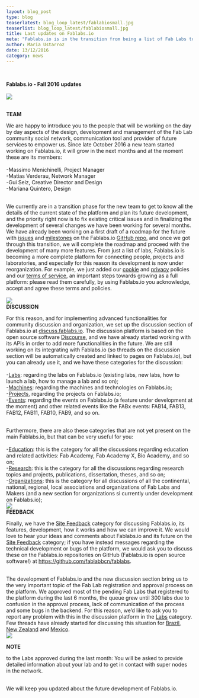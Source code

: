 ```yaml
---
layout: blog_post
type: blog
teaserlatest: blog_loop_latest/fablabiosmall.jpg
teaserlist: blog_loop_latest/fablabiosmall.jpg
title: Last updates on Fablabs.io
meta: "Fablabs.io is in the transition from being a list of Fab Labs to become a social network for the community, and a platform for value exchange between people, organisations, labs, projects, products and events related to our ecosystem. Here all 2016 updates."
author: Maria Ustarroz
date: 13/12/2016
category: news
---
```



<br>

<strong>Fablabs.io - Fall 2016 updates</strong><br>
<br>
<img src= "http://www.fablabbcn.org/img/blog/blog_loop_latest/fablabiobanner.jpg" align="middle"> 


<br>
<strong>TEAM</strong>

We are happy to introduce you to the people that will be working on the day by day aspects of the design, development and management of the Fab Lab community social network, communication tool and provider of future services to empower us. Since late October 2016 a new team started working on Fablabs.io, it will grow in the next months and at the moment these are its members:<br>
<br>
-Massimo Menichinelli, Project Manager<br>
-Matias Verderau, Network Manager<br>
-Gui Seiz, Creative Director and Design<br>
-Mariana Quintero, Design<br>

<br>
We currently are in a transition phase for the new team to get to know all the details of the current state of the platform and plan its future development, and the priority right now is to fix existing critical issues and in finalizing the development of several changes we have been working for several months. We have already been working on a first draft of a roadmap for the future with <a href="https://github.com/fablabbcn/fablabs/issues">issues</a> and <a href="https://github.com/fablabbcn/fablabs/milestones">milestones</a> on the Fablabs.io <a href="https://github.com/fablabbcn/fablabs">GitHub repo</a>, and once we got through this transition, we will complete the roadmap and proceed with the development of many more features. From just a list of labs, Fablabs.io is becoming a more complete platform for connecting people, projects and laboratories, and especially for this reason its development is now under reorganization. For example, we just added our <a href="https://www.fablabs.io/cookie-policy">cookie</a> and <a href="https://www.fablabs.io/privacy-policy">privacy</a> policies and our <a href="https://www.fablabs.io/tos">terms of service</a>, an important steps towards growing as a full platform: please read them carefully, by using Fablabs.io you acknowledge, accept and agree these terms and policies.<br>

<br>
<img src= "http://www.fablabbcn.org/img/blog/blog_loop_latest/fablabio1.png" align="middle"> 
<br>
<strong>DISCUSSION</strong>

For this reason, and for implementing advanced functionalities for community discussion and organization, we set up the discussion section of Fablabs.io at <a href="https://discuss.fablabs.io/">discuss.fablabs.io</a>. The discussion platform is based on the open source software <a href="http://www.discourse.org/">Discourse</a>, and we have already started working with its APIs in order to add more functionalities in the future. We are still working on its integrating with Fablabs.io (so threads on the discussion section will be automatically created and linked to pages on Fablabs.io), but you can already use it, and we have these categories for the discussion:<br>
<br>
-<a href="https://discuss.fablabs.io/c/labs">Labs</a>: regarding the labs on Fablabs.io (existing labs, new labs, how to launch a lab, how to manage a lab and so on);<br>
-<a href="https://discuss.fablabs.io/c/machines">Machines</a>: regarding the machines and technologies on Fablabs.io;<br>
-<a href="https://discuss.fablabs.io/c/projects">Projects</a>, regarding the projects on Fablabs.io;<br>
-<a href="https://discuss.fablabs.io/c/events">Events</a>: regarding the events on Fablabs.io (a feature under development at the moment) and other related events like the FABx events: FAB14, FAB13, FAB12, FAB11, FAB10, FAB9, and so on.<br>

<br>
Furthermore, there are also these categories that are not yet present on the main Fablabs.io, but that can be very useful for you:<br>
<br>
-<a href="https://discuss.fablabs.io/c/education">Education</a>: this is the category for all the discussions regarding education and related activities: Fab Academy, Fab Academy X, Bio Academy, and so on;<br>
-<a href="https://discuss.fablabs.io/c/research">Research</a>: this is the category for all the discussions regarding research topics and projects, publications, dissertation, theses, and so on;<br>
-<a href="https://discuss.fablabs.io/c/organization">Organizations</a>: this is the category for all discussions of all the continental, national, regional, local associations and organizations of Fab Labs and Makers (and a new section for organizations si currently under development on Fablabs.io);<br>

<img src= "http://www.fablabbcn.org/img/blog/blog_loop_latest/fablabio2.png" align="middle"> 
<br>
<strong>FEEDBACK</strong>

Finally, we have the <a href="https://discuss.fablabs.io/c/site-feedback">Site Feedback</a> category for discussing Fablabs.io, its features, development, how it works and how we can improve it. We would love to hear your ideas and comments about Fablabs.io and its future on the <a href="https://discuss.fablabs.io/c/site-feedback">Site Feedback</a> category; if you have instead messages regarding the technical development or bugs of the platform, we would ask you to discuss these on the Fablabs.io repositories on GitHub (Fablabs.io is open source software!) at <a href="https://github.com/fablabbcn/fablabs">https://github.com/fablabbcn/fablabs</a>.<br>

<br>
The development of Fablabs.io and the new discussion section bring us to the very important topic of the Fab Lab registration and approval process on the platform. We approved most of the pending Fab Labs that registered to the platform during the last 6 months, the queue grew until 300 labs due to confusion in the approval process, lack of communication of the process and some bugs in the backend. For this reason, we’d like to ask you to report any problem with this in the discussion platform in the <a href="https://discuss.fablabs.io/c/labs">Labs</a> category. Few threads have already started for discussing this situation for <a href="https://discuss.fablabs.io/t/non-fablabs-brazil/41">Brazil</a>, <a href="https://discuss.fablabs.io/t/non-fab-labs-new-zealand/25">New Zealand</a> and <a href="https://discuss.fablabs.io/t/non-fab-labs-mexico/30">Mexico</a>.<br>

<img src= "http://www.fablabbcn.org/img/blog/blog_loop_latest/fablabio3.png" align="middle"> 
<br>

<strong>NOTE</strong>

to the Labs approved during the last month: You will be asked to provide detailed information about your lab and to get in contact with super nodes in the network.<br>

<br>
We will keep you updated about the future development of Fablabs.io.<br>




